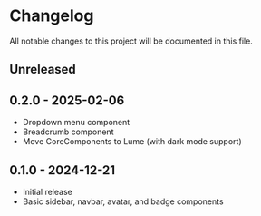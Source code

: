 # Changelog

All notable changes to this project will be documented in this file.

## Unreleased

## 0.2.0 - 2025-02-06

- Dropdown menu component
- Breadcrumb component
- Move CoreComponents to Lume (with dark mode support)

## 0.1.0 - 2024-12-21

- Initial release
- Basic sidebar, navbar, avatar, and badge components
